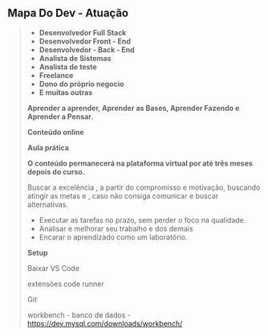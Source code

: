 ## Mapa Do Dev - Atuação

> - **Desenvolvedor Full Stack**
> - **Desenvolvedor Front - End**
> - **Desenvolvedor - Back - End**
> - **Analista de Sistemas**
> - **Analista de teste**
> - **Freelance**
> - **Dono do próprio negocio**
> - **E muitas outras**
>
> **Aprender a aprender, Aprender as Bases, Aprender Fazendo e Aprender a Pensar.**
>
> **Conteúdo online**
>
> **Aula prática**
>
> **O conteúdo permanecerá na plataforma virtual por até três meses depois do curso.**
>
> Buscar a excelência , a partir do compromisso e motivação, buscando atingir as metas e , caso não consiga comunicar e buscar alternativas.
>
> - Executar as tarefas no prazo, sem perder o foco na qualidade.
> - Analisar e melhorar seu trabalho e dos demais
> - Encarar o aprendizado como um laboratório.
>
> **Setup**
>
> Baixar VS Code
>
> extensões code runner
>
> Git 
>
> workbench - banco de dados - https://dev.mysql.com/downloads/workbench/
>
> 





